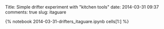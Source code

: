Title: Simple drifter experiment with "kitchen tools"
date:  2014-03-31 09:37
comments: true
slug: itaguare

{% notebook 2014-03-31-drifters_itaguare.ipynb cells[1:] %}

